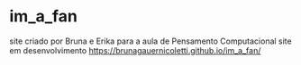 # im_a_fan
site criado por Bruna e Erika para a aula de Pensamento Computacional
site em desenvolvimento https://brunagauernicoletti.github.io/im_a_fan/
